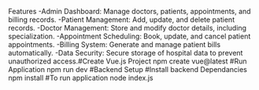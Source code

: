 Features
-Admin Dashboard: Manage doctors, patients, appointments, and billing records.
-Patient Management: Add, update, and delete patient records.
-Doctor Management: Store and modify doctor details, including specialization.
-Appointment Scheduling: Book, update, and cancel patient appointments.
-Billing System: Generate and manage patient bills automatically.
-Data Security: Secure storage of hospital data to prevent unauthorized access.#Create Vue.js Project
npm create vue@latest
#Run Application
npm run dev
#Backend Setup
#Install backend Dependancies
npm install
#To run application
node index.js





